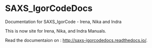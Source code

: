 # SAXS_IgorCodeDocs
Documentation for SAXS_IgorCode - Irena, Nika and Indra


This is now site for Irena, Nika, and Indra Manuals.

Read the documentaion on : http://saxs-igorcodedocs.readthedocs.io/. 
